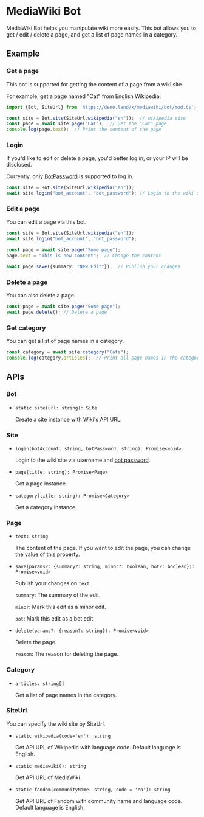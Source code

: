 # MediaWiki Bot

MediaWiki Bot helps you manipulate wiki more easily. This bot allows you to get / edit / delete a page, and get a list of page names in a category.

## Example
### Get a page
This bot is supported for getting the content of a page from a wiki site.

For example, get a page named "Cat" from English Wikipedia:

```typescript
import {Bot, SiteUrl} from 'https://deno.land/x/mediawiki/bot/mod.ts';

const site = Bot.site(SiteUrl.wikipedia("en"));  // wikipedia site
const page = await site.page("Cat");  // Get the "Cat" page
console.log(page.text);  // Print the content of the page
```

### Login
If you'd like to edit or delete a page, you'd better  log in, or your IP will be disclosed.

Currently, only [BotPassword](https://www.mediawiki.org/wiki/Manual:Bot_passwords) is supported to log in.
```typescript
const site = Bot.site(SiteUrl.wikipedia("en"));
await site.login("bot_account", "bot_password"); // Login to the wiki site
```

### Edit a page
You can edit a page via this bot.

```typescript
const site = Bot.site(SiteUrl.wikipedia("en"));
await site.login("bot_account", "bot_password");

const page = await site.page("Some page");
page.text = "This is new content";  // Change the content

await page.save({summary: "New Edit"});  // Publish your changes
```

### Delete a page
You can also delete a page.

```typescript
const page = await site.page("Some page");
await page.delete(); // Delete a page
```

### Get category
You can get a list of page names in a category. 

```typescript
const category = await site.category("Cats");
console.log(category.articles);  // Print all page names in the category.
```

## APIs

### Bot
* `static site(url: string): Site`

    Create a site instance with Wiki's API URL.

### Site
* `login(botAccount: string, botPassword: string): Promise<void>`

    Login to the wiki site via username and [bot password](https://www.mediawiki.org/wiki/Manual:Bot_passwords).

* `page(title: string): Promise<Page>`

    Get a page instance.

* `category(title: string): Promise<Category>`

    Get a category instance.

### Page
* `text: string`

    The content of the page. If you want to edit the page, you can change the value of this property.

* `save(params?: {summary?: string, minor?: boolean, bot?: boolean}): Promise<void>`

    Publish your changes on `text`.

    `summary`: The summary of the edit.

    `minor`: Mark this edit as a minor edit.

    `bot`: Mark this edit as a bot edit.

* `delete(params?: {reason?: string}): Promise<void>`

    Delete the page.

    `reason`: The reason for deleting the page.

### Category
* `articles: string[]`
    
    Get a list of page names in the category.

### SiteUrl
You can specify the wiki site by SiteUrl. 

* `static wikipedia(code='en'): string`

    Get API URL of Wikipedia with language code. Default language is English.

* `static mediawiki(): string`
    
    Get API URL of MediaWiki.

* `static fandom(communityName: string, code = 'en'): string`

    Get API URL of Fandom with community name and language code. Default language is English.

